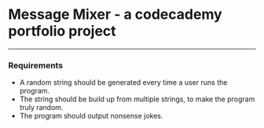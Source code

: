 # Message Mixer - a codecademy portfolio project

---

### Requirements

- A random string should be generated every time a user runs the program.
- The string should be build up from multiple strings, to make the program truly random.
- The program should output nonsense jokes.